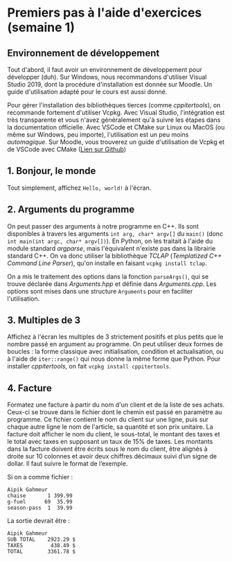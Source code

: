 # Premiers pas à l'aide d'exercices (semaine 1)

## Environnement de développement

Tout d'abord, il faut avoir un environnement de développement pour développer (duh). Sur Windows, nous recommandons d'utiliser Visual Studio 2019, dont la procédure d'installation est donnée sur Moodle. Un guide d'utilisation adapté pour le cours est aussi donné.

Pour gérer l'installation des bibliothèques tierces (comme *cppitertools*), on recommande fortement d'utiliser Vcpkg. Avec Visual Studio, l'intégration est très transparente et vous n'avez généralement qu'à suivre les étapes dans la documentation officielle. Avec VSCode et CMake sur Linux ou MacOS (ou même sur Windows, peu importe), l'utilisation est un peu moins *automagique*. Sur Moodle, vous trouverez un guide d'utilisation de Vcpkg et de VSCode avec CMake ([Lien sur Github](https://github.com/INF1015-Templates/2021H-base/blob/main/doc/Vcpkg.md))

## 1. Bonjour, le monde

Tout simplement, affichez `Hello, world!` à l'écran.

## 2. Arguments du programme

On peut passer des arguments à notre programme en C++. Ils sont disponibles à travers les arguments `int arg, char* argv[]` du `main()` (donc `int main(int argc, char* argv[])`). En Python, on les traitait à l'aide du module standard *argparse*, mais l'équivalent n'existe pas dans la librairie standard C++. On va donc utiliser la bibliothèque *TCLAP* (*Templatized C++ Command Line Parser*), qu'on installe en faisant `vcpkg install tclap`.

On a mis le traitement des options dans la fonction `parseArgs()`, qui se trouve déclarée dans *Arguments.hpp* et définie dans *Arguments.cpp*. Les options sont mises dans une structure `Arguments` pour en faciliter l'utilisation.

## 3. Multiples de 3

Affichez à l'écran les multiples de 3 strictement positifs et plus petits que le nombre passé en argument au programme. On peut utiliser deux formes de boucles : la forme classique avec initialisation, condition et actualisation, ou à l'aide de `iter::range()` qui nous donne la même forme que Python. Pour installer *cppitertools*, on fait `vcpkg install cppitertools`.

## 4. Facture

Formatez une facture à partir du nom d'un client et de la liste de ses achats. Ceux-ci se trouve dans le fichier dont le chemin est passé en paramètre au programme. Ce fichier contient le nom du client sur une ligne, puis sur chaque autre ligne le nom de l'article, sa quantité et son prix unitaire. La facture doit afficher le nom du client, le sous-total, le montant des taxes et le total avec taxes en supposant un taux de 15% de taxes. Les montants dans la facture doivent être écrits sous le nom du client, être alignés à droite sur 10 colonnes et avoir deux chiffres décimaux suivi d’un signe de dollar. Il faut suivre le format de l’exemple.

Si on a comme fichier :
```
Aipik Gahmeur
chaise       1 399.99
g-fuel      69  35.99
season-pass  1  39.99

```
La sortie devrait être :
```
Aipik Gahmeur
SUB TOTAL    2923.29 $
TAXES         438.49 $
TOTAL        3361.78 $
```